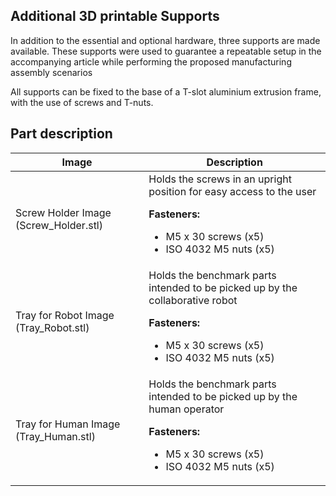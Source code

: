 ## Additional 3D printable Supports

In addition to the essential and optional hardware, three supports are made available.
These supports were used to guarantee a repeatable setup in the accompanying article while performing the proposed manufacturing assembly scenarios 

All supports can be fixed to the base of a T-slot aluminium extrusion frame, with the use of screws and T-nuts.

## Part description

<table>
  
  <thead>
    <tr>
      <th>Image</th>
      <th>Description</th>
    </tr>
  </thead>
  
  <tbody>
    <tr>
      <td>Screw Holder Image (Screw_Holder.stl)</td>
      <td>
        Holds the screws in an upright position for easy access to the user
        <p></p>
        <b>Fasteners:</b>
          <ul>
            <li>M5 x 30 screws (x5)</li>
            <li>ISO 4032 M5 nuts (x5)</li>
          </ul>
      </td>
    </tr>
    <tr>
      <td>Tray for Robot Image (Tray_Robot.stl)</td>
      <td>
        Holds the benchmark parts intended to be picked up by the collaborative robot
        <p></p>
        <b>Fasteners:</b>
          <ul>
            <li>M5 x 30 screws (x5)</li>
            <li>ISO 4032 M5 nuts (x5)</li>
          </ul>
      </td>
    </tr>
    <tr>
      <td>Tray for Human Image (Tray_Human.stl)</td>
      <td>
        Holds the benchmark parts intended to be picked up by the human operator
        <p></p>
        <b>Fasteners:</b>
          <ul>
            <li>M5 x 30 screws (x5)</li>
            <li>ISO 4032 M5 nuts (x5)</li>
          </ul>
      </td>
    </tr>
  </tbody>
  
</table>

